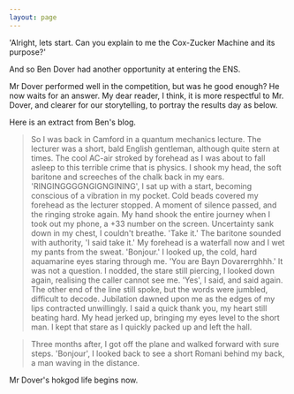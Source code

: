 ```yaml
---
layout: page
---
```



'Alright, lets start. Can you explain to me the Cox-Zucker Machine and its purpose?'

And so Ben Dover had another opportunity at entering the ENS.

Mr Dover performed well in the competition, but was he good enough? He now waits for an answer. My dear reader, I think, it is more respectful to Mr. Dover, and clearer for our storytelling, to portray the results day as below.

Here is an extract from Ben's blog.

> So I was back in Camford in a quantum mechanics lecture. The lecturer was a short, bald English gentleman, although quite stern at times. The cool AC-air stroked by forehead as I was about to fall asleep to this terrible crime that is physics. I shook my head, the soft baritone and screeches of the chalk back in my ears. 'RINGINGGGGNGIGNGINING', I sat up with a start, becoming conscious of a vibration in my pocket. Cold beads covered my forehead as the lecturer stopped. A moment of silence passed, and the ringing stroke again. My hand shook the entire journey when I took out my phone, a +33 number on the screen. Uncertainty sank down in my chest, I couldn't breathe. 'Take it.' The baritone sounded with authority, 'I said take it.' My forehead is a waterfall now and I wet my pants from the sweat. 'Bonjour.' I looked up, the cold, hard aquamarine eyes staring through me. 'You are Bayn Dovarerrghhh.' It was not a question. I nodded, the stare still piercing, I looked down again, realising the caller cannot see me. 'Yes', I said, and said again. The other end of the line still spoke, but the words were jumbled, difficult to decode. Jubilation dawned upon me as the edges of my lips contracted unwillingly. I said a quick thank you, my heart still beating hard. My head jerked up, bringing my eyes level to the short man. I kept that stare as I quickly packed up and left the hall.

> Three months after, I got off the plane and walked forward with sure steps. 'Bonjour', I looked back to see a short Romani behind my back, a man waving in the distance.

Mr Dover's hokgod life begins now.